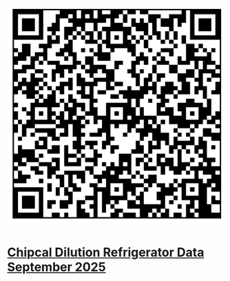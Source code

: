 ![](qrcode.png)

# [Chipcal Dilution Refrigerator Data September 2025](https://github.com/lafefspietz/chipcal_dilution_refrigerator_data_september_2025)

